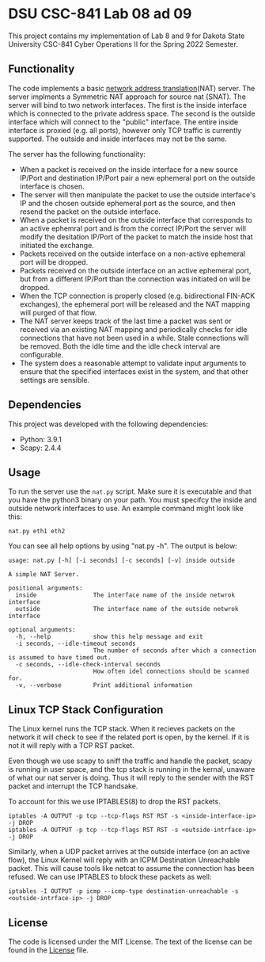 # DSU CSC-841 Lab 08 ad 09
This project contains my implementation of Lab 8 and 9 for Dakota State University CSC-841 Cyber Operations II for the Spring 2022 Semester.

## Functionality
The code implements a basic [network address translation](https://en.wikipedia.org/wiki/Network_address_translation)(NAT) server.  The server implments a Symmetric NAT approach for source nat (SNAT).  The server will bind to two network interfaces. The first is the inside interface which is connected to the private address space.  The second is the outside interface which will connect to the "public" interface.  The entire inside interface is proxied (e.g. all ports), however only TCP traffic is currently supported. The outside and inside interfaces may not be the same.


The server has the following functionality:
* When a packet is received on the inside interface for a new source IP/Port and destination IP/Port pair a new ephemeral port on the outside interface is chosen.
* The server will then manipulate the packet to use the outside interface's IP and the chosen outside ephemeral port as the source, and then resend the packet on the outside interface.
* When a packet is received on the outside interface that corresponds to an active ephemral port and is from the correct IP/Port the server will modify the desitation IP/Port of the packet to match the inside host that initiated the exchange.
* Packets received on the outside interface on a non-active ephemeral port will be dropped.
* Packets received on the outside interface on an active ephemeral port, but from a different IP/Port than the connection was initiated on will be dropped.
* When the TCP connection is properly closed (e.g. bidirectional FIN-ACK exchanges), the ephemeral port will be released and the NAT mapping will purged of that flow.
* The NAT server keeps track of the last time a packet was sent or received via an existing NAT mapping and periodically checks for idle connections that have not been used in a while.  Stale connections will be removed.  Both the idle time and the idle check interval are configurable.
* The system does a reasonable attempt to validate input arguments to ensure that the specified interfaces exist in the system, and that other settings are sensible.


## Dependencies
This project was developed with the following dependencies:
* Python: 3.9.1
* Scapy:  2.4.4

## Usage
To run the server use the `nat.py` script.  Make sure it is executable and that you have the python3 binary on your path. You must specifcy the inside and outside network interfaces to use.  An example command might look like this:

```shell
nat.py eth1 eth2
```

You can see all help options by using "nat.py -h".  The output is below:

```shell
usage: nat.py [-h] [-i seconds] [-c seconds] [-v] inside outside

A simple NAT Server.

positional arguments:
  inside                The interface name of the inside netwrok interface
  outside               The interface name of the outside netwrok interface

optional arguments:
  -h, --help            show this help message and exit
  -i seconds, --idle-timeout seconds
                        The number of seconds after which a connection is assumed to have timed out.
  -c seconds, --idle-check-interval seconds
                        How often idel connections should be scanned for.
  -v, --verbose         Print additional information
```

## Linux TCP Stack Configuration
The Linux kernel runs the TCP stack. When it recieves packets on the network it will check to see if the related port is open, by the kernel.  If it is not it will reply with a TCP RST packet.

Even though we use scapy to sniff the traffic and handle the packet, scapy is running in user space, and the tcp stack is running in the kernal, unaware of what our nat server is doing.  Thus it will reply to the sender with the RST packet and interrupt the TCP handsake.

To account for this we use IPTABLES(8) to drop the RST packets.

```shell
iptables -A OUTPUT -p tcp --tcp-flags RST RST -s <inside-interface-ip> -j DROP
iptables -A OUTPUT -p tcp --tcp-flags RST RST -s <outside-intrface-ip> -j DROP
```

Similarly, when a UDP packet arrives at the outside interface (on an active flow), the Linux Kernel will reply with an ICPM Destination Unreachable packet. This will cause tools like netcat to assume the connection has been refused.  We can use IPTABLES to block these packets as well:

```shell
iptables -I OUTPUT -p icmp --icmp-type destination-unreachable -s <outside-intrface-ip> -j DROP
```

## License
The code is licensed under the MIT License. The text of the license can be found in the [License](License) file.
